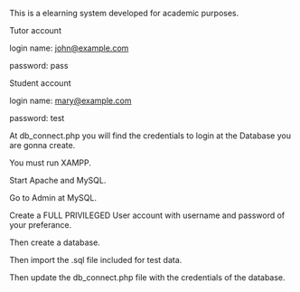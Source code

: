 This is a elearning system developed for academic purposes.

Tutor account

login name: john@example.com

password: pass

Student account

login name: mary@example.com

password: test

At db_connect.php you will find the credentials to login at the Database you are gonna create.

You must run XAMPP.

Start Apache and MySQL.

Go to Admin at MySQL.

Create a FULL PRIVILEGED User account with username and password of your preferance.

Then create a database.

Then import the .sql file included for test data.

Then update the db_connect.php file with the credentials of the database.
